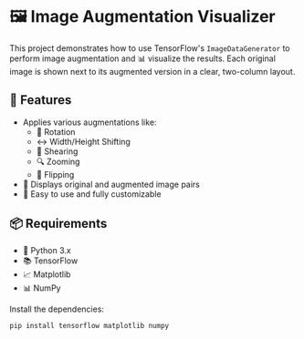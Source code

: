 # 🖼️ Image Augmentation Visualizer

This project demonstrates how to use TensorFlow's `ImageDataGenerator` to perform image augmentation and 📊 visualize the results. Each original image is shown next to its augmented version in a clear, two-column layout.

## 🔧 Features

- Applies various augmentations like:
  - 🔄 Rotation
  - ↔️ Width/Height Shifting
  - 💫 Shearing
  - 🔍 Zooming
  - 🔁 Flipping
- 📸 Displays original and augmented image pairs
- 🔧 Easy to use and fully customizable

## 📦 Requirements

- 🐍 Python 3.x
- 📚 TensorFlow
- 📈 Matplotlib
- 📊 NumPy

Install the dependencies:

```bash
pip install tensorflow matplotlib numpy
